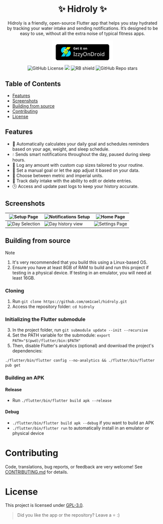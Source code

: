 <h1 align="center">✨ Hidroly ✨</h1>
<p align="center">
Hidroly is a friendly, open-source Flutter app that helps you stay hydrated by tracking your water intake and sending notifications. It’s designed to be easy to use, without all the extra noise of typical fitness apps.
</p>
<div align="center">
  <div>
    <a href="https://apt.izzysoft.de/fdroid/index/apk/com.om1cael.hidroly">
      <img src=".github/assets/IzzyOnDroid.png" width="200">
    </a>
  </div>
  <img alt="GitHub License" src="https://img.shields.io/github/license/om1cael/hidroly">
  <img src="https://img.shields.io/github/downloads/om1cael/hidroly/total">
  <img src="https://shields.rbtlog.dev/simple/com.om1cael.hidroly" alt="RB shield">
  <img alt="GitHub Repo stars" src="https://img.shields.io/github/stars/om1cael/hidroly">
</div>

## Table of Contents
- [Features](#features)
- [Screenshots](#screenshots)
- [Building from source](#building-from-source)
- [Contributing](#contributing)
- [License](#license)

## Features
* 🧠 Automatically calculates your daily goal and schedules reminders based on your age, weight, and sleep schedule.
* 💧 Sends smart notifications throughout the day, paused during sleep hours.
* 🥤 Log any amount with custom cup sizes tailored to your routine.
* 🎯 Set a manual goal or let the app adjust it based on your data.
* 📏 Choose between metric and imperial units.
* 📅 Track daily intake with the ability to edit or delete entries.
* 🕓 Access and update past logs to keep your history accurate.

## Screenshots

| <img src="./metadata/en-US/images/phoneScreenshots/1.jpeg" alt="Setup Page" />        | <img src="./metadata/en-US/images/phoneScreenshots/2.jpeg" alt="Notifications Setup" />     | <img src="./metadata/en-US/images/phoneScreenshots/3.jpeg" alt="Home Page" />        |
|----------------------------------------------------------------------------------------|----------------------------------------------------------------------------------------------|----------------------------------------------------------------------------------------|
| <img src="./metadata/en-US/images/phoneScreenshots/4.jpeg" alt="Day Selection" />      | <img src="./metadata/en-US/images/phoneScreenshots/5.jpeg" alt="Day history view" />        | <img src="./metadata/en-US/images/phoneScreenshots/6.jpeg" alt="Settings Page" />     |


## Building from source

> [!NOTE]
> 1. It's very recommended that you build this using a Linux-based OS.
> 2. Ensure you have at least 8GB of RAM to build and run this project if testing in a physical device. If testing in an emulator, you will need at least 16GB.

### Cloning
1. Run `git clone https://github.com/om1cael/hidroly.git`
2. Access the repository folder: `cd hidroly` 

### Initializing the Flutter submodule
3. In the project folder, run `git submodule update --init --recursive`
4. Set the PATH variable for the submodule: `export PATH="$(pwd)/flutter/bin:$PATH"`
5. Then, disable Flutter's analytics (optional) and download the project's dependencies:
```
./flutter/bin/flutter config --no-analytics && ./flutter/bin/flutter pub get
```

### Building an APK

#### Release
* Run `./flutter/bin/flutter build apk --release`

#### Debug
* `./flutter/bin/flutter build apk --debug` if you want to build an APK
* `./flutter/bin/flutter run` to automatically install in an emulator or physical device

# Contributing
Code, translations, bug reports, or feedback are very welcome! See [CONTRIBUTING.md](CONTRIBUTING.md) for details.

# License
This project is licensed under [GPL-3.0](https://github.com/om1cael/Hidroly/blob/main/LICENSE).

> Did you like the app or the repository? Leave a ⭐ :)
